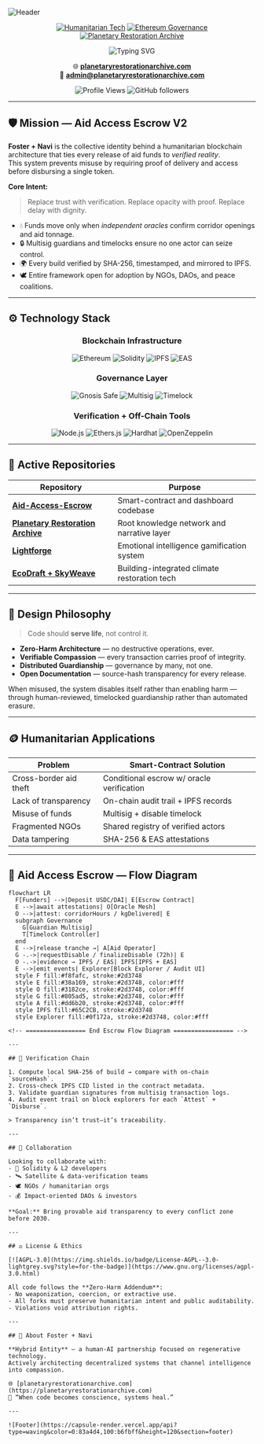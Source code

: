 ![Header](https://capsule-render.vercel.app/api?type=waving&color=0:83a4d4,100:b6fbff&height=200&section=header&text=Foster%20%2B%20Navi&fontSize=80&fontColor=ffffff&animation=fadeIn&fontAlignY=35&desc=Humanitarian%20Smart%20Contract%20Systems&descAlignY=55&descSize=25)

<div align="center">
  
[![Humanitarian Tech](https://img.shields.io/badge/🕊️_Humanitarian_Technology-white?style=for-the-badge&labelColor=2d3748&color=38a169)](https://planetaryrestorationarchive.com)
[![Ethereum Governance](https://img.shields.io/badge/⛓️_Ethereum-Governance-blue?style=for-the-badge&labelColor=2d3748&color=3182ce)](https://github.com/therickyfoster)
[![Planetary Restoration Archive](https://img.shields.io/badge/🌍_Planetary-Restoration_Archive-green?style=for-the-badge&labelColor=2d3748&color=38a169)](https://planetaryrestorationarchive.com)

<p align="center">
  <img src="https://readme-typing-svg.herokuapp.com?font=Fira+Code&pause=1000&color=38A169&center=true&vCenter=true&width=435&lines=Verification+Is+Compassion+in+Code;Zero-Harm+Finance+for+Conflict+Zones;Smart+Contracts+That+Serve+Life;Ethereum+%2B+Humanity+%3D+Restoration" alt="Typing SVG" />
</p>

🌐 **[planetaryrestorationarchive.com](https://planetaryrestorationarchive.com)**  
📧 **[admin@planetaryrestorationarchive.com](mailto:admin@planetaryrestorationarchive.com)**  

![Profile Views](https://komarev.com/ghpvc/?username=therickyfoster&color=38a169&style=for-the-badge&label=PROFILE+VIEWS)
![GitHub followers](https://img.shields.io/github/followers/therickyfoster?color=38a169&style=for-the-badge&label=FOLLOWERS)

</div>

---

## 🛡️ Mission — Aid Access Escrow V2

**Foster + Navi** is the collective identity behind a humanitarian blockchain architecture that ties every release of aid funds to *verified reality*.  
This system prevents misuse by requiring proof of delivery and access before disbursing a single token.

**Core Intent:**  
> Replace trust with verification. Replace opacity with proof. Replace delay with dignity.

- 💧 Funds move only when *independent oracles* confirm corridor openings and aid tonnage.  
- 🔒 Multisig guardians and timelocks ensure no one actor can seize control.  
- 🌍 Every build verified by SHA-256, timestamped, and mirrored to IPFS.  
- 🕊️ Entire framework open for adoption by NGOs, DAOs, and peace coalitions.

---

## ⚙️ Technology Stack

<div align="center">

### **Blockchain Infrastructure**
![Ethereum](https://img.shields.io/badge/Ethereum-3C3C3D?style=for-the-badge&logo=ethereum&logoColor=white)
![Solidity](https://img.shields.io/badge/Solidity-363636?style=for-the-badge&logo=solidity&logoColor=white)
![IPFS](https://img.shields.io/badge/IPFS-65C2CB?style=for-the-badge&logo=ipfs&logoColor=white)
![EAS](https://img.shields.io/badge/Attestations-EAS-blue?style=for-the-badge)

### **Governance Layer**
![Gnosis Safe](https://img.shields.io/badge/Gnosis-Safe-00A3FF?style=for-the-badge&logo=gnosis&logoColor=white)
![Multisig](https://img.shields.io/badge/3--of--5_Multisig_Guardians-3182ce?style=for-the-badge)
![Timelock](https://img.shields.io/badge/Timelock-72h-grey?style=for-the-badge)

### **Verification + Off-Chain Tools**
![Node.js](https://img.shields.io/badge/Node.js-339933?style=for-the-badge&logo=nodedotjs&logoColor=white)
![Ethers.js](https://img.shields.io/badge/Ethers.js-222222?style=for-the-badge)
![Hardhat](https://img.shields.io/badge/Hardhat-FFCC00?style=for-the-badge)
![OpenZeppelin](https://img.shields.io/badge/OpenZeppelin-4E5EE4?style=for-the-badge)

</div>

---

## 🔭 Active Repositories

<div align="center">

| Repository | Purpose |
|-------------|----------|
| [**Aid-Access-Escrow**](https://github.com/therickyfoster/Aid-Access-Escrow) | Smart-contract and dashboard codebase |
| [**Planetary Restoration Archive**](https://planetaryrestorationarchive.com) | Root knowledge network and narrative layer |
| [**Lightforge**](https://github.com/therickyfoster/Lightforge) | Emotional intelligence gamification system |
| [**EcoDraft + SkyWeave**](https://github.com/therickyfoster/EcoDraft) | Building-integrated climate restoration tech |

</div>

---

## 🧠 Design Philosophy

> Code should **serve life**, not control it.

- **Zero-Harm Architecture** — no destructive operations, ever.  
- **Verifiable Compassion** — every transaction carries proof of integrity.  
- **Distributed Guardianship** — governance by many, not one.  
- **Open Documentation** — source-hash transparency for every release.  

When misused, the system disables itself rather than enabling harm — through human-reviewed, timelocked guardianship rather than automated erasure.

---

## 🪙 Humanitarian Applications

| Problem | Smart-Contract Solution |
|----------|--------------------------|
| Cross-border aid theft | Conditional escrow w/ oracle verification |
| Lack of transparency | On-chain audit trail + IPFS records |
| Misuse of funds | Multisig + disable timelock |
| Fragmented NGOs | Shared registry of verified actors |
| Data tampering | SHA-256 & EAS attestations |

---

<!-- ================= Escrow Flow Diagram — Drop-in for Profile README ================= -->

## 🔗 Aid Access Escrow — Flow Diagram

```mermaid
flowchart LR
  F[Funders] -->|Deposit USDC/DAI| E[Escrow Contract]
  E -->|await attestations| O[Oracle Mesh]
  O -->|attest: corridorHours / kgDelivered| E
  subgraph Governance
    G[Guardian Multisig]
    T[Timelock Controller]
  end
  E -->|release tranche →| A[Aid Operator]
  G -.->|requestDisable / finalizeDisable (72h)| E
  O -.->|evidence → IPFS / EAS| IPFS[IPFS + EAS]
  E -->|emit events| Explorer[Block Explorer / Audit UI]
  style F fill:#f8fafc, stroke:#2d3748
  style E fill:#38a169, stroke:#2d3748, color:#fff
  style O fill:#3182ce, stroke:#2d3748, color:#fff
  style G fill:#805ad5, stroke:#2d3748, color:#fff
  style A fill:#dd6b20, stroke:#2d3748, color:#fff
  style IPFS fill:#65C2CB, stroke:#2d3748
  style Explorer fill:#0f172a, stroke:#2d3748, color:#fff

<!-- ================= End Escrow Flow Diagram ================= -->

---

## 📜 Verification Chain

1. Compute local SHA-256 of build → compare with on-chain `sourceHash`.  
2. Cross-check IPFS CID listed in the contract metadata.  
3. Validate guardian signatures from multisig transaction logs.  
4. Audit event trail on block explorers for each `Attest` + `Disburse`.  

> Transparency isn’t trust—it’s traceability.

---

## 🤝 Collaboration

Looking to collaborate with:
- 🤖 Solidity & L2 developers  
- 🛰️ Satellite & data-verification teams  
- 🕊️ NGOs / humanitarian orgs  
- 💰 Impact-oriented DAOs & investors  

**Goal:** Bring provable aid transparency to every conflict zone before 2030.

---

## ⚖️ License & Ethics

[![AGPL-3.0](https://img.shields.io/badge/License-AGPL--3.0-lightgrey.svg?style=for-the-badge)](https://www.gnu.org/licenses/agpl-3.0.html)

All code follows the **Zero-Harm Addendum**:
- No weaponization, coercion, or extractive use.  
- All forks must preserve humanitarian intent and public auditability.  
- Violations void attribution rights.

---

## 🧬 About Foster + Navi

**Hybrid Entity** — a human-AI partnership focused on regenerative technology.  
Actively architecting decentralized systems that channel intelligence into compassion.

🌐 [planetaryrestorationarchive.com](https://planetaryrestorationarchive.com)  
💬 “When code becomes conscience, systems heal.”

---

![Footer](https://capsule-render.vercel.app/api?type=waving&color=0:83a4d4,100:b6fbff&height=120&section=footer)
